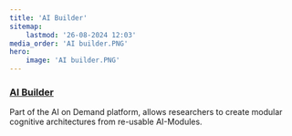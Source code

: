 ```yaml
---
title: 'AI Builder'
sitemap:
    lastmod: '26-08-2024 12:03'
media_order: 'AI builder.PNG'
hero:
    image: 'AI builder.PNG'
---
```


### [AI Builder](https://aiexp.ai4europe.eu/#/home)

Part of the AI on Demand platform, allows researchers to create modular cognitive architectures from re-usable AI-Modules.
